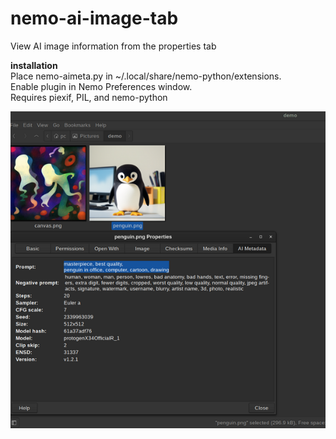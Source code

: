 # nemo-ai-image-tab
View AI image information from the properties tab

**installation**  
Place nemo-aimeta.py in ~/.local/share/nemo-python/extensions.  
Enable plugin in Nemo Preferences window.  
Requires piexif, PIL, and nemo-python

![Screenshot](example.png)

